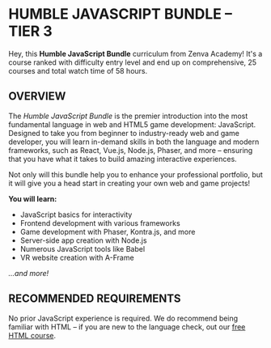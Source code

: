 # HUMBLE JAVASCRIPT BUNDLE – TIER 3

Hey, this **Humble JavaScript Bundle**  curriculum from Zenva Academy!
It's a course ranked with difficulty entry level and end up on  comprehensive, 25 courses and total watch time of 58 hours.



## OVERVIEW

The  _Humble JavaScript Bundle_  is the premier introduction into the most fundamental language in web and HTML5 game development: JavaScript. Designed to take you from beginner to industry-ready web and game developer, you will learn in-demand skills in both the language and modern frameworks, such as React, Vue.js, Node.js, Phaser, and more – ensuring that you have what it takes to build amazing interactive experiences.

Not only will this bundle help you to enhance your professional portfolio, but it will give you a head start in creating your own web and game projects!

**You will learn:**

-   JavaScript basics for interactivity
-   Frontend development with various frameworks
-   Game development with Phaser, Kontra.js, and more
-   Server-side app creation with Node.js
-   Numerous JavaScript tools like Babel
-   VR website creation with A-Frame

_…and more!_

## RECOMMENDED REQUIREMENTS

No prior JavaScript experience is required. We do recommend being familiar with HTML – if you are new to the language check, out our  [free HTML course](https://academy.zenva.com/product/learn-to-code-in-html-and-css/).
